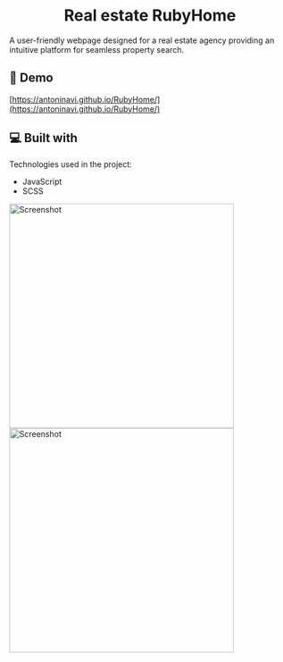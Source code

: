 <h1 align="center" id="title">Real estate RubyHome</h1>

<p id="description">A user-friendly webpage designed for a real estate agency providing an intuitive platform for seamless property search.</p>

<h2>🚀 Demo</h2>

[https://antoninavi.github.io/RubyHome/](https://antoninavi.github.io/RubyHome/)

  
  
<h2>💻 Built with</h2>

Technologies used in the project:

*   JavaScript
*   SCSS

  <img width="402" alt="Screenshot" src="https://github.com/AntoninaVi/RubyHome/assets/68278960/24d97c9d-46e1-473b-a94a-97a23ecaaad4">
<img width="402" alt="Screenshot" src="https://github.com/AntoninaVi/RubyHome/assets/68278960/b84373ac-cd15-4e4a-8851-7c3892085d35">
